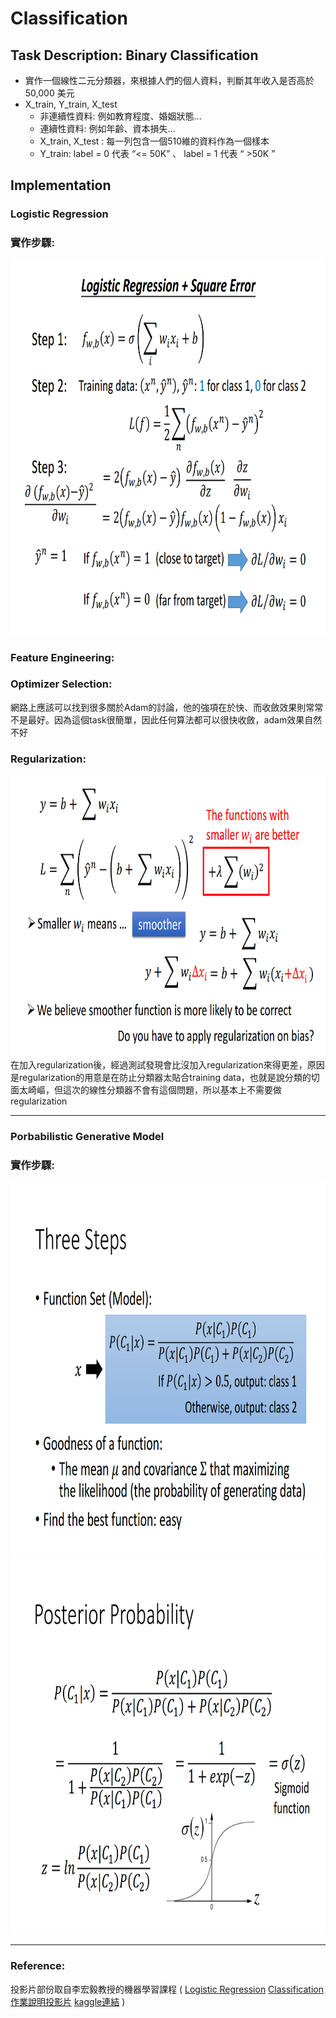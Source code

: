 # Classification
## Task Description: Binary Classification
* 實作一個線性二元分類器，來根據人們的個人資料，判斷其年收入是否高於 50,000 美元
* X_train, Y_train, X_test
  * 非連續性資料: 例如教育程度、婚姻狀態...
  * 連續性資料: 例如年齡、資本損失...
  * X_train, X_test : 每一列包含一個510維的資料作為一個樣本
  * Y_train: label = 0 代表  “<= 50K” 、 label = 1 代表  “ >50K ”
## Implementation
### Logistic Regression
### 實作步驟: <br>
<img src="images/logistic.png" width=800 height=600 /> <br>
### Feature Engineering: <br>
### Optimizer Selection: <br>
網路上應該可以找到很多關於Adam的討論，他的強項在於快、而收斂效果則常常不是最好。因為這個task很簡單，因此任何算法都可以很快收斂，adam效果自然不好
### Regularization: <br>
<img src="images/regularization.png" width=800 height=450 /> <br>
在加入regularization後，經過測試發現會比沒加入regularization來得更差，原因是regularization的用意是在防止分類器太貼合training data，也就是說分類的切面太崎嶇，但這次的線性分類器不會有這個問題，所以基本上不需要做regularization

---
### Porbabilistic Generative Model
### 實作步驟: <br>
<img src="images/generative.png" width=800 height=600 /> 
<img src="images/probability.png" width=800 height=600 /> 

---
### Reference:
投影片部份取自李宏毅教授的機器學習課程 (
[Logistic Regression](http://speech.ee.ntu.edu.tw/~tlkagk/courses/ML_2016/Lecture/Logistic%20Regression%20(v3).pdf)
[Classification](http://speech.ee.ntu.edu.tw/~tlkagk/courses/ML_2016/Lecture/Classification%20(v3).pdf)
[作業說明投影片](https://docs.google.com/presentation/d/1dQVeHfIfUUWxMSg58frKBBeg2OD4N7SD0YP3LYMM7AA/edit#slide=id.g7e958d1737_0_44)
[kaggle連結](https://www.kaggle.com/c/ml2020spring-hw2) )
